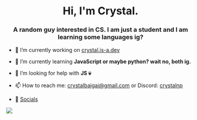 <h1 align="center">Hi, I'm Crystal.</h1>
<h3 align="center"> A random guy interested in CS. I am just a student and I am learning some languages ig?</h3>

- 🔭 I’m currently working on <a href="https://crystal.is-a.dev/" target="_blank">crystal.is-a.dev</a>

- 🌱 I’m currently learning **JavaScript or maybe python? wait no, both ig.**

- 🤝 I’m looking for help with **JS 💀**

- 📫 How to reach me: <a href="mailto:crystalbajgai@gmail.com">crystalbajgai@gmail.com</a> or Discord: <a href="https://discord.com/users/733166420510375936" target="_blank">crystalnp</a>

- 📱 <a href="https://linktr.ee/crystalbajgai" target="_black">Socials</a>

 ![](https://quotes-github-readme.vercel.app/api?type=horizontal&theme=radical)
